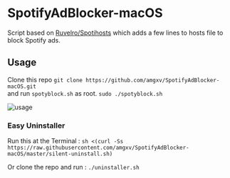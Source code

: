 # SpotifyAdBlocker-macOS

Script based on [Ruvelro/Spotihosts](https://github.com/ruvelro/Spotihosts) which adds a few lines to hosts file to block Spotify ads.

## Usage 

Clone this repo
`git clone https://github.com/amgxv/SpotifyAdBlocker-macOS.git`  
and run `spotyblock.sh` as root.
`sudo ./spotyblock.sh`

![usage](https://media.giphy.com/media/xThtaicJT8Q2dDW6Pe/giphy.gif)

### Easy Uninstaller

Run this at the Terminal : 
`sh <(curl -Ss https://raw.githubusercontent.com/amgxv/SpotifyAdBlocker-macOS/master/silent-uninstall.sh)`

Or clone the repo and run : 
`./uninstaller.sh`



